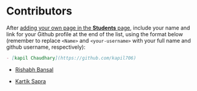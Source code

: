 # Contributors

After [adding your own page in the **Students** page](https://github.com/coding-blocks/Hacktoberfest-2018/tree/master/Student), include your name and link for your Github profile at the end of the list, using the format below (remember to replace `<Name>` and `<your-username>` with your full name and github username, respectively):

```markdown
- [kapil Chaudhary](https://github.com/kapil706)
```


- [Rishabh Bansal](https://github.com/rishabh-bansal)

- [Kartik Sapra](https://github.com/theexplorist)


